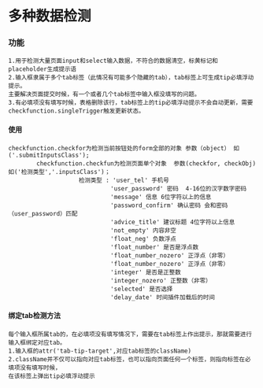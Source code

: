 多种数据检测
===================
### 功能
    1.用于检测大量页面input和select输入数据，不符合的数据清空，标黄标记和placeholder生成提示语
    2.输入框隶属于多个tab标签（此情况有可能多个隐藏的tab），tab标签上可生成tip必填浮动提示。
    主要解决页面提交时候，有一个或者几个tab标签中输入框没填写的问题。
    3.有必填项没有填写时候，表格删除该行，tab标签上的tip必填浮动提示不会自动更新，需要checkfunction.singleTrigger触发更新状态。

#### 使用
    checkfunction.checkfor为检测当前按钮处的form全部的对象 参数（object） 如 ('.submitInputsClass');
            checkfunction.checkfun为检测页面单个对象  参数(checkfor, checkObj)   如('检测类型','.inputsClass')；
                        检测类型 : 'user_tel' 手机号
                                 'user_password' 密码  4-16位的汉字数字密码
                                 'message' 信息 6位字符以上的信息
                                 'password_confirm' 确认密码 会和密码（user_password）匹配
                                 'advice_title' 建议标题 4位字符以上信息
                                 'not_empty' 内容非空
                                 'float_neg' 负数浮点
                                 'float_number' 是否是浮点数
                                 'float_number_nozero' 正浮点（非零）
                                 'float_number_nozero' 正浮点（非零）
                                 'integer' 是否是正整数
                                 'integer_nozero' 正整数（非零）
                                 'selected' 是否选择
                                 'delay_date' 时间插件加载后的时间
#### 绑定tab检测方法
    每个输入框所属tab的，在必填项没有填写情况下，需要在tab标签上作出提示，那就需要进行输入框绑定对应tab。
    1.输入框的attr('tab-tip-target',对应tab标签的className)
    2.className并不仅可以指向对应tab标签，也可以指向页面任何一个标签，则指向标签在必填项没有填写时候，
    在该标签上弹出tip必填浮动提示
